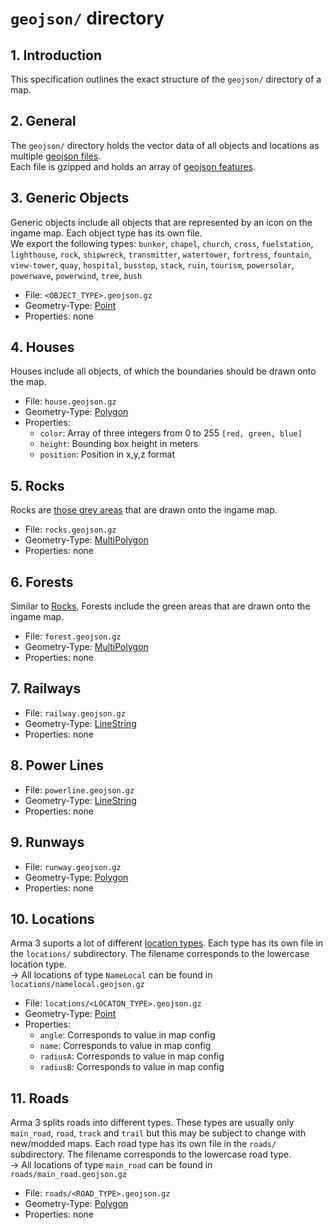 # `geojson/` directory

## 1. Introduction
This specification outlines the exact structure of the `geojson/` directory of a map.

## 2. General
The `geojson/` directory holds the vector data of all objects and locations as multiple [geojson files](https://en.wikipedia.org/wiki/GeoJSON).  
Each file is gzipped and holds an array of [geojson features](https://tools.ietf.org/html/rfc7946#section-3.2).

## 3. Generic Objects
Generic objects include all objects that are represented by an icon on the ingame map. Each object type has its own file.  
We export the following types: `bunker`, `chapel`, `church`, `cross`, `fuelstation`, `lighthouse`, `rock`, `shipwreck`, `transmitter`, `watertower`, `fortress`, `fountain`, `view-tower`, `quay`, `hospital`, `busstop`, `stack`, `ruin`, `tourism`, `powersolar`, `powerwave`, `powerwind`, `tree`, `bush`

- File: `<OBJECT_TYPE>.geojson.gz`
- Geometry-Type: [Point](https://tools.ietf.org/html/rfc7946#section-3.1.2)
- Properties: none

## 4. Houses
Houses include all objects, of which the boundaries should be drawn onto the map. 

- File: `house.geojson.gz`
- Geometry-Type: [Polygon](https://tools.ietf.org/html/rfc7946#section-3.1.6)
- Properties:
    - `color`: Array of three integers from 0 to 255 `[red, green, blue]`
    - `height`: Bounding box height in meters
    - `position`: Position in x,y,z format

## 5. Rocks
Rocks are [those grey areas](./assets/rocks.png) that are drawn onto the ingame map.
- File: `rocks.geojson.gz`
- Geometry-Type: [MultiPolygon](https://tools.ietf.org/html/rfc7946#section-3.1.7)
- Properties: none

## 6. Forests
Similar to [Rocks](#Rocks), Forests include the green areas that are drawn onto the ingame map.
- File: `forest.geojson.gz`
- Geometry-Type: [MultiPolygon](https://tools.ietf.org/html/rfc7946#section-3.1.7)
- Properties: none

## 7. Railways
- File: `railway.geojson.gz`
- Geometry-Type: [LineString](https://tools.ietf.org/html/rfc7946#section-3.1.4)
- Properties: none

## 8. Power Lines
- File: `powerline.geojson.gz`
- Geometry-Type: [LineString](https://tools.ietf.org/html/rfc7946#section-3.1.4)
- Properties: none

## 9. Runways
- File: `runway.geojson.gz`
- Geometry-Type: [Polygon](https://tools.ietf.org/html/rfc7946#section-3.1.6)
- Properties: none

## 10. Locations
Arma 3 suports a lot of different [location types](https://community.bistudio.com/wiki/Location#Location_Types). Each type has its own file in the `locations/` subdirectory. The filename corresponds to the lowercase location type.  
→ All locations of type `NameLocal` can be found in `locations/namelocal.geojson.gz`

- File: `locations/<LOCATON_TYPE>.geojson.gz`
- Geometry-Type: [Point](https://tools.ietf.org/html/rfc7946#section-3.1.2)
- Properties:
    - `angle`: Corresponds to value in map config
    - `name`: Corresponds to value in map config
    - `radiusA`: Corresponds to value in map config
    - `radiusB`: Corresponds to value in map config

## 11. Roads
Arma 3 splits roads into different types. These types are usually only `main_road`, `road`, `track` and `trail` but this may be subject to change with new/modded maps. Each road type has its own file in the `roads/` subdirectory. The filename corresponds to the lowercase road type.  
→ All locations of type `main_road` can be found in `roads/main_road.geojson.gz`

- File: `roads/<ROAD_TYPE>.geojson.gz`
- Geometry-Type: [Polygon](https://tools.ietf.org/html/rfc7946#section-3.1.6)
- Properties: none
